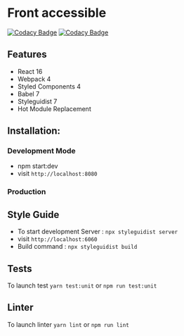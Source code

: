 # Front accessible
[![Codacy Badge](https://api.codacy.com/project/badge/Coverage/0d6905329e874f4bbb922aa57f4725ad)](https://www.codacy.com/app/makeorg/front-accessible?utm_source=gitlab.com&utm_medium=referral&utm_content=makeorg/platform/front-accessible&utm_campaign=Badge_Coverage)
[![Codacy Badge](https://api.codacy.com/project/badge/Grade/0d6905329e874f4bbb922aa57f4725ad)](https://www.codacy.com/app/makeorg/front-accessible?utm_source=gitlab.com&amp;utm_medium=referral&amp;utm_content=makeorg/platform/front-accessible&amp;utm_campaign=Badge_Grade)
## Features
*   React 16
*   Webpack 4
*   Styled Components 4
*   Babel 7
*   Styleguidist 7
*   Hot Module Replacement

## Installation:
### Development Mode
*   npm start:dev
*   visit `http://localhost:8080`

### Production

## Style Guide
*   To start development Server : `npx styleguidist server`
*   visit `http://localhost:6060`
*   Build command : `npx styleguidist build`

## Tests
To launch test `yarn test:unit` or `npm run test:unit`

## Linter
To launch linter `yarn lint` or `npm run lint`
